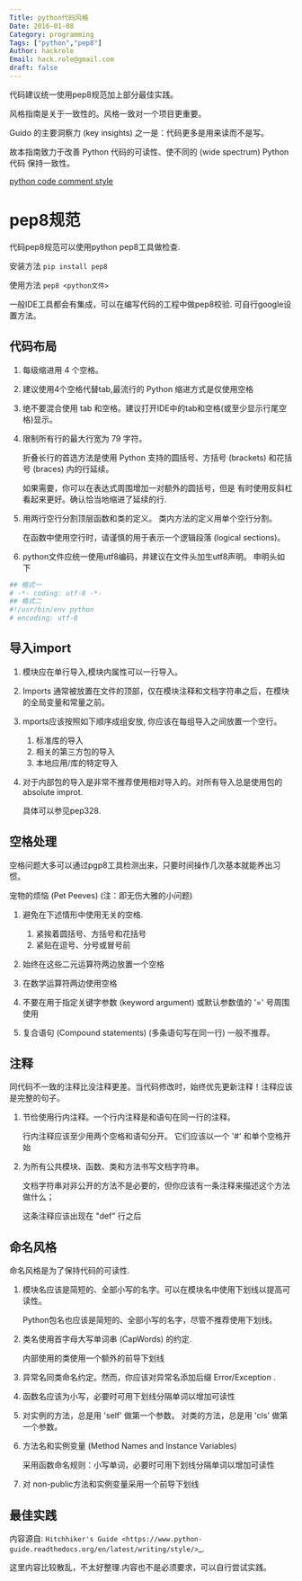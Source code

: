 ```yaml
---
Title: python代码风格
Date: 2016-01-08
Category: programming
Tags: ["python","pep8"]
Author: hackrole
Email: hack.role@gmail.com
draft: false
---
```



代码建议统一使用pep8规范加上部分最佳实践。

风格指南是关于一致性的。风格一致对一个项目更重要。

Guido 的主要洞察力 (key insights) 之一是：代码更多是用来读而不是写。

故本指南致力于改善 Python 代码的可读性、使不同的 (wide spectrum) Python 代码 保持一致性。

[python code comment style](./python_code_comment_style.md)

# pep8规范

代码pep8规范可以使用python pep8工具做检查.

安装方法 `pip install pep8`

使用方法 `pep8 <python文件>`

一般IDE工具都会有集成，可以在编写代码的工程中做pep8校验. 可自行google设置方法。

## 代码布局

1) 每级缩进用 4 个空格。

2) 建议使用4个空格代替tab,最流行的 Python 缩进方式是仅使用空格

3) 绝不要混合使用 tab 和空格。建议打开IDE中的tab和空格(或至少显示行尾空格)显示。

4) 限制所有行的最大行宽为 79 字符。

   折叠长行的首选方法是使用 Python 支持的圆括号、方括号 (brackets) 和花括号 (braces) 内的行延续。

   如果需要，你可以在表达式周围增加一对额外的圆括号，但是 有时使用反斜杠看起来更好。确认恰当地缩进了延续的行.

6) 用两行空行分割顶层函数和类的定义。 类内方法的定义用单个空行分割。

   在函数中使用空行时，请谨慎的用于表示一个逻辑段落 (logical sections)。

7) python文件应统一使用utf8编码，并建议在文件头加生utf8声明。
   申明头如下
```python
## 格式一
# -*- coding: utf-8 -*-
## 格式二
#!/usr/bin/env python
# encoding: utf-8
```

## 导入import

1) 模块应在单行导入,模块内属性可以一行导入。

2) Imports 通常被放置在文件的顶部，仅在模块注释和文档字符串之后，在模块的全局变量和常量之前。

3) mports应该按照如下顺序成组安放, 你应该在每组导入之间放置一个空行。

   1. 标准库的导入
   2. 相关的第三方包的导入
   3. 本地应用/库的特定导入

4) 对于内部包的导入是非常不推荐使用相对导入的。对所有导入总是使用包的absolute improt.

   具体可以参见pep328.

## 空格处理

空格问题大多可以通过pgp8工具检测出来，只要时间操作几次基本就能养出习惯。

宠物的烦恼 (Pet Peeves) (注：即无伤大雅的小问题)

1) 避免在下述情形中使用无关的空格.

   1. 紧挨着圆括号、方括号和花括号
   2. 紧贴在逗号、分号或冒号前

2) 始终在这些二元运算符两边放置一个空格

3) 在数学运算符两边使用空格

4) 不要在用于指定关键字参数 (keyword argument) 或默认参数值的 '=' 号周围使用

5) 复合语句 (Compound statements) (多条语句写在同一行) 一般不推荐。

## 注释

同代码不一致的注释比没注释更差。当代码修改时，始终优先更新注释！注释应该是完整的句子。

1) 节俭使用行内注释。一个行内注释是和语句在同一行的注释。

   行内注释应该至少用两个空格和语句分开。 它们应该以一个 '#' 和单个空格开始

2) 为所有公共模块、函数、类和方法书写文档字符串。

   文档字符串对非公开的方法不是必要的，但你应该有一条注释来描述这个方法做什么；

   这条注释应该出现在 "def" 行之后

## 命名风格
命名风格是为了保持代码的可读性.

1) 模块名应该是简短的、全部小写的名字。可以在模块名中使用下划线以提高可读性。

   Python包名也应该是简短的、全部小写的名字，尽管不推荐使用下划线。

2) 类名使用首字母大写单词串 (CapWords) 的约定.

   内部使用的类使用一个额外的前导下划线

3) 异常名同类命名约定。然而，你应该对异常名添加后缀 Error/Exception .

4) 函数名应该为小写，必要时可用下划线分隔单词以增加可读性

5) 对实例的方法，总是用 'self' 做第一个参数。
   对类的方法，总是用 'cls' 做第一个参数。

6) 方法名和实例变量 (Method Names and Instance Variables)

   采用函数命名规则：小写单词，必要时可用下划线分隔单词以增加可读性

7) 对 non-public方法和实例变量采用一个前导下划线

## 最佳实践

内容源自: `Hitchhiker's Guide
<https://www.python-guide.readthedocs.org/en/latest/writing/style/>`_.

这里内容比较散乱，不太好整理.内容也不是必须要求，可以自行尝试实践。


